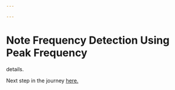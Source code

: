 ```yaml
---

---
```


Note Frequency Detection Using Peak Frequency
=====
details.



Next step in the journey [here.](hps.md)
